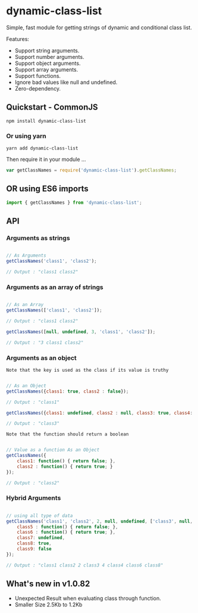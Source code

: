 
# dynamic-class-list

Simple, fast module for getting strings of dynamic and conditional class list.

Features:

* Support string arguments.
* Support number arguments.
* Support object arguments.
* Support array arguments.
* Support functions.
* Ignore bad values like null and undefined.
* Zero-dependency.

## Quickstart - CommonJS

```shell
npm install dynamic-class-list
```

### Or using yarn

```shell
yarn add dynamic-class-list
```

Then require it in your module ...


```javascript
var getClassNames = require('dynamic-class-list').getClassNames;
```

## OR using ES6 imports


```javascript
import { getClassNames } from 'dynamic-class-list';
```

## API

### Arguments as strings

```javascript

// As Arguments
getClassNames('class1', 'class2');

// Output : "class1 class2"
```

### Arguments as an array of strings


```javascript

// As an Array
getClassNames(['class1', 'class2']);

// Output : "class1 class2"

getClassNames([null, undefined, 3, 'class1', 'class2']);

// Output : "3 class1 class2"
```

### Arguments as an object

`Note that the key is used as the class if its value is truthy`

```javascript

// As an Object
getClassNames({class1: true, class2 : false});

// Output : "class1"

getClassNames({class1: undefined, class2 : null, class3: true, class4: false});

// Output : "class3"
```

`Note that the function should return a boolean`

```javascript

// Value as a function As an Object
getClassNames({ 
    class1: function() { return false; },
    class2 : function() { return true; }
});

// Output : "class2"
```

### Hybrid Arguments

```javascript

// using all type of data
getClassNames('class1', 'class2', 2, null, undefined, ['class3', null, undefined, 4, 'class4'], { 
    class5 : function() { return false; },
    class6 : function() { return true; },
    class7: undefined,
    class8: true,
    class9: false
});

// Output : "class1 class2 2 class3 4 class4 class6 class8"
```


## What's new in v1.0.82

- Unexpected Result when evaluating class through function.
- Smaller Size 2.5Kb to 1.2Kb

